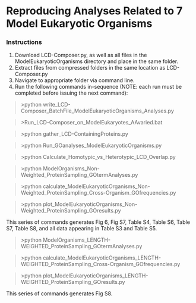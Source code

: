 # Reproducing Analyses Related to 7 Model Eukaryotic Organisms

### Instructions
1. Download LCD-Composer.py, as well as all files in the ModelEukaryoticOrganisms directory and place in the same folder.
2. Extract files from compressed folders in the same location as LCD-Composer.py
4. Navigate to appropriate folder via command line.
5. Run the following commands in-sequence (NOTE: each run must be completed before issuing the next command):

>\>python write_LCD-Composer_BatchFile_ModelEukaryoticOrganisms_Analyses.py

>\>Run_LCD-Composer_on_ModelEukaryotes_AAvaried.bat

>\>python gather_LCD-ContainingProteins.py

>\>python Run_GOanalyses_ModelEukaryoticOrganisms.py

>\>python Calculate_Homotypic_vs_Heterotypic_LCD_Overlap.py

>\>python ModelOrganisms_Non-Weighted_ProteinSampling_GOtermAnalyses.py

>\>python calculate_ModelEukaryoticOrganisms_Non-Weighted_ProteinSampling_Cross-Organism_GOfrequencies.py

>\>python plot_ModelEukaryoticOrganisms_Non-Weighted_ProteinSampling_GOresults.py

This series of commands generates Fig 6, Fig S7, Table S4, Table S6, Table S7, Table S8, and all data appearing in Table S3 and Table S5.


>\>python ModelOrganisms_LENGTH-WEIGHTED_ProteinSampling_GOtermAnalyses.py

>\>python calculate_ModelEukaryoticOrganisms_LENGTH-WEIGHTED_ProteinSampling_Cross-Organism_GOfrequencies.py

>\>python plot_ModelEukaryoticOrganisms_LENGTH-WEIGHTED_ProteinSampling_GOresults.py

This series of commands generates Fig S8.


